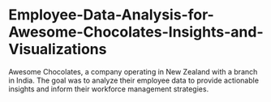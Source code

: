 # Employee-Data-Analysis-for-Awesome-Chocolates-Insights-and-Visualizations
Awesome Chocolates, a company operating in New Zealand with a branch in India. The goal was to analyze their employee data to provide actionable insights and inform their workforce management strategies.
